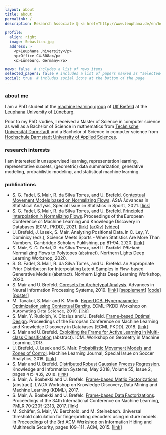 ```yaml
---
layout: about
title: about
permalink: /
description: Research Associate @ <a href="http://www.leuphana.de/en/home.html">Leuphana University</a>

profile:
  align: right
  image: Sebastian.jpg
  address: >
    <p>Leuphana University</p>
    <p>Office C4.308a</p>
    <p>Lüneburg, Germany</p>

news: false  # includes a list of news items
selected_papers: false # includes a list of papers marked as "selected={true}"
social: true  # includes social icons at the bottom of the page
---
```


### about me

I am a PhD student at the [machine learning group](http://ml3.leuphana.de/team.html) of [Ulf Brefeld](http://ml3.leuphana.de/ulf.html) at the [Leuphana University of Lüneburg](http://www.leuphana.de/en/home.html).

Prior to my PhD studies, I received a Master of Science in computer science as well as a Bachelor of Science in mathematics from [Technische Universität Darmstadt](https://www.tu-darmstadt.de/index.en.jsp) and a Bachelor of Science in computer science from [Hochschule Darmstadt University of Applied Sciences](https://h-da.de/en/).


### research interests

I am interested in unsupervised learning, representation learning, representative subsets, (geometric) data summarization, generative modeling, probabilistic modeling, and statistical machine learning.


### publications

<ul>
  <li>
    S. G. Fadel, S. Mair, R. da Silva Torres, and U. Brefeld. <a href="https://link.springer.com/content/pdf/10.1007/s10182-021-00412-w.pdf">Contextual Movement Models based on Normalizing Flows</a>. AStA Advances in Statistical Analysis, Special Issue on Statistics in Sports, 2021.
    [<a href="https://link.springer.com/article/10.1007/s10182-021-00412-w">link</a>]
  </li>

  <li>
    S. G. Fadel, S. Mair, R. da Silva Torres, and U. Brefeld. <a href="http://ml3.leuphana.de/publications/ecml2021-long.pdf">Principled Interpolation in Normalizing Flows</a>. Proceedings of the European Conference on Machine Learning and Knowledge Discovery in Databases (ECML PKDD), 2021.
    [<a href="https://link.springer.com/chapter/10.1007%2F978-3-030-86520-7_8">link</a>]
    [<a href="https://arxiv.org/abs/2010.12059">arXiv</a>]
    [<a href="https://slideslive.com/38963650/principled-interpolation-in-normalizing-flows">video</a>]
  </li>

  <li>
    U. Brefeld, J. Lasek, S. Mair. Analyzing Positional Data. In C. Ley, Y. Dominicy (eds.), Science Meets Sports - When Statistics Are More Than Numbers, Cambridge Scholars Publishing, pp 81-94, 2020.
    [<a href="https://www.cambridgescholars.com/product/978-1-5275-5856-4">link</a>]
  </li>

  <li>
    S. Mair, S. G. Fadel, R. da Silva Torres, and U. Brefeld. Efficient Normalizing Flows to Polytopes (abstract). Northern Lights Deep Learning Workshop, 2020.
  </li>

  <li>
    S. G. Fadel, S. Mair, R. da Silva Torres, and U. Brefeld. An Appropriate Prior Distribution for Interpolating Latent Samples in Flow-based Generative Models (abstract). Northern Lights Deep Learning Workshop, 2020.
  </li>

  <li>
    S. Mair and U. Brefeld. <a href="http://ml3.leuphana.de/publications/neurips2019.pdf">Coresets for Archetypal Analysis</a>. Advances in Neural Information Processing Systems, 2019.
    [<a href="https://papers.nips.cc/paper/8945-coresets-for-archetypal-analysis">link</a>]
    [<a href="http://ml3.leuphana.de/publications/neurips2019supplement.pdf">supplement</a>]
    [<a href="https://github.com/smair/archetypalanalysis-coreset">code</a>]
    [<a href="http://ml3.leuphana.de/publications/neurips2019poster.pdf">poster</a>]
  </li>

  <li>
    M. Tavakol, S. Mair and K. Morik. <a href="http://ml3.leuphana.de/publications/ads2019.pdf">HyperUCB: Hyperparameter Optimization using Contextual Bandits</a>. ECML-PKDD Workshop on Automating Data Science, 2019.
    [<a href="https://link.springer.com/chapter/10.1007/978-3-030-43823-4_4">link</a>]
    <!-- [<a style="color:inherit;" href="https://sites.google.com/view/autods">workshop</a>] -->
  </li>

  <li>
    S. Mair, Y. Rudolph, V. Closius and U. Brefeld. <a href="http://ml3.leuphana.de/publications/ecml2018.pdf">Frame-based Optimal Design</a>. Proceedings of the European Conference on Machine Learning and Knowledge Discovery in Databases (ECML PKDD), 2018.
    [<a href="https://link.springer.com/chapter/10.1007/978-3-030-10928-8_27">link</a>]
  </li>

  <li>
    S. Mair and U. Brefeld. <a href="http://ml3.leuphana.de/publications/gimli2018.pdf">Exploiting the Frame for Active Learning in Multi-class Classification</a> (abstract). ICML Workshop on Geometry in Machine Learning, 2018.
  </li>

  <li>
    U. Brefeld, J. Lasek and S. Mair. <a href="http://ml3.leuphana.de/publications/mlj-soccer2018.pdf">Probabilistic Movement Models and Zones of Control</a>. Machine Learning Journal, Special Issue on Soccer Analytics, 2018.
    [<a href="https://link.springer.com/article/10.1007/s10994-018-5725-1">link</a>]
  </li>

  <li>
    S. Mair and U. Brefeld. <a href="http://ml3.leuphana.de/publications/kais2017.pdf">Distributed Robust Gaussian Process Regression</a>. Knowledge and Information Systems, May 2018, Volume 55, Issue 2, pages 415-435, 2018.
    [<a href="https://link.springer.com/article/10.1007/s10115-017-1084-7">link</a>]
  </li>

  <li>
    S. Mair, A. Boubekki and U. Brefeld. <a href="http://ml3.leuphana.de/publications/kdml2017.pdf">Frame-based Matrix Factorizations</a> (abstract). LWDA Workshop on Knowledge Discovery, Data Mining and Machine Learning (KDML), 2017.
  </li>

  <li>
    S. Mair, A. Boubekki and U. Brefeld. <a href="http://ml3.leuphana.de/publications/icml2017.pdf">Frame-based Data Factorizations</a>. Proceedings of the 34th International Conference on Machine Learning, PMLR 70:2305-2313, 2017.
    [<a href="http://proceedings.mlr.press/v70/mair17a.html">link</a>]
  </li>

  <li>
    M. Schäfer, S. Mair, W. Berchtold, and M. Steinebach. Universal threshold calculation for fingerprinting decoders using mixture models. In Proceedings of the 3rd ACM Workshop on Information Hiding and Multimedia Security, pages 109–114. ACM, 2015.
    [<a href="http://dl.acm.org/citation.cfm?doid=2756601.2756611">link</a>]
  </li>
</ul>